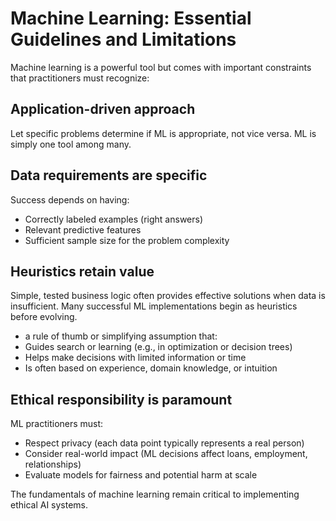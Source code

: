 # Machine Learning: Essential Guidelines and Limitations

Machine learning is a powerful tool but comes with important constraints that practitioners must recognize:

## Application-driven approach
Let specific problems determine if ML is appropriate, not vice versa. ML is simply one tool among many.

## Data requirements are specific
Success depends on having:
- Correctly labeled examples (right answers)
- Relevant predictive features
- Sufficient sample size for the problem complexity

## Heuristics retain value
Simple, tested business logic often provides effective solutions when data is insufficient. Many successful ML implementations begin as heuristics before evolving.
- a rule of thumb or simplifying assumption that:
- Guides search or learning (e.g., in optimization or decision trees)
- Helps make decisions with limited information or time
- Is often based on experience, domain knowledge, or intuition

## Ethical responsibility is paramount
ML practitioners must:
- Respect privacy (each data point typically represents a real person)
- Consider real-world impact (ML decisions affect loans, employment, relationships)
- Evaluate models for fairness and potential harm at scale

The fundamentals of machine learning remain critical to implementing ethical AI systems.
